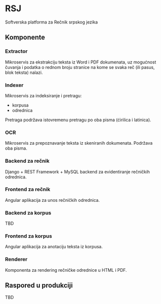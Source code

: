 # RSJ

Softverska platforma za Rečnik srpskog jezika

## Komponente

### Extractor

Mikroservis za ekstrakciju teksta iz Word i PDF dokumenata, uz mogućnost čuvanja i podatka o rednom broju stranice na kome se svaka reč (ili pasus, blok teksta) nalazi.

### Indexer

Mikroservis za indeksiranje i pretragu:
 * korpusa
 * odrednica

Pretraga podržava istovremenu pretragu po oba pisma (ćirilica i latinica).

### OCR

Mikroservis za prepoznavanje teksta iz skeniranih dokumenata. Podržava oba pisma.

### Backend za rečnik

Django + REST Framework + MySQL backend za evidentiranje rečničkih odrednica.

### Frontend za rečnik

Angular aplikacija za unos rečničkih odrednica.

### Backend za korpus

TBD

### Frontend za korpus

Angular aplikacija za anotaciju teksta iz korpusa.

### Renderer

Komponenta za rendering rečničke odrednice u HTML i PDF.

## Raspored u produkciji

TBD


